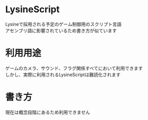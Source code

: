 # LysineScript
<p>Lysineで採用される予定のゲーム制御用のスクリプト言語</br>アセンブリ語に影響されているため書き方が似ています</p>
<h1>利用用途</h1>
<p>ゲームのカメラ、サウンド、フラグ関係すべてにおいて利用できます</br>しかし、実際に利用されるLysineScriptは難読化されます</p>
<h1>書き方</h1>
<p>現在は概念段階にあるため利用できません</p>

